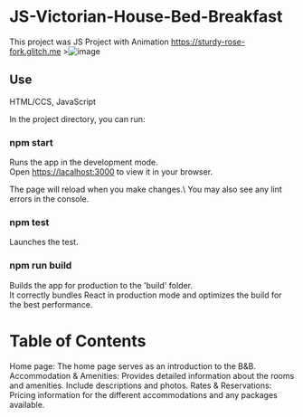 # JS-Victorian-House-Bed-Breakfast

This project was JS Project with Animation https://sturdy-rose-fork.glitch.me >![image](https://github.com/howkat23/JS-Victorian-House-Bed-Breakfast/assets/111094904/7d122dd1-c112-4381-8103-134222b0ab31)

## Use

HTML/CCS, JavaScript

In the project directory, you can run:

### npm start

Runs the app in the development mode.\
Open [https://lacalhost:3000](HTTP://localhost:3000) to view it in your browser.

The page will reload when you make changes.\ You may also see any lint errors in the console.

### npm test

Launches the test.

### npm run build

Builds the app for production to the 'build' folder.\
It correctly bundles React in production mode and optimizes the build for the best performance.

# Table of Contents 
Home page: The home page serves as an introduction to the B&B.
Accommodation & Amenities: Provides detailed information about the rooms and amenities. Include descriptions and photos.
Rates & Reservations: Pricing information for the different accommodations and any packages available. 

